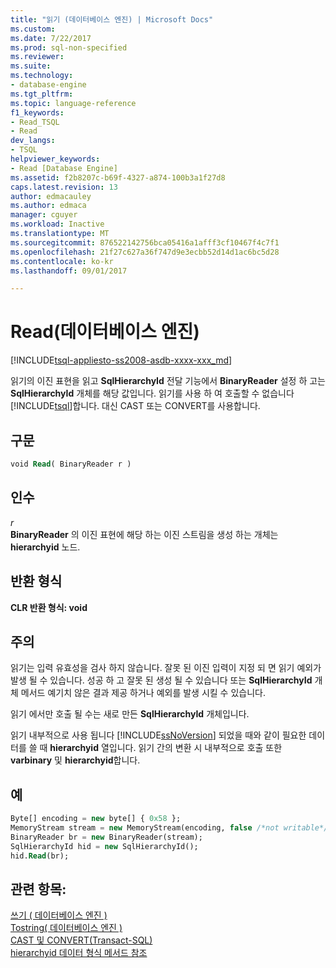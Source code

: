 ```yaml
---
title: "읽기 (데이터베이스 엔진) | Microsoft Docs"
ms.custom: 
ms.date: 7/22/2017
ms.prod: sql-non-specified
ms.reviewer: 
ms.suite: 
ms.technology:
- database-engine
ms.tgt_pltfrm: 
ms.topic: language-reference
f1_keywords:
- Read_TSQL
- Read
dev_langs:
- TSQL
helpviewer_keywords:
- Read [Database Engine]
ms.assetid: f2b8207c-b69f-4327-a874-100b3a1f27d8
caps.latest.revision: 13
author: edmacauley
ms.author: edmaca
manager: cguyer
ms.workload: Inactive
ms.translationtype: MT
ms.sourcegitcommit: 876522142756bca05416a1afff3cf10467f4c7f1
ms.openlocfilehash: 21f27c627a36f747d9e3ecbb52d14d1ac6bc5d28
ms.contentlocale: ko-kr
ms.lasthandoff: 09/01/2017

---
```

# <a name="read-database-engine"></a>Read(데이터베이스 엔진)
[!INCLUDE[tsql-appliesto-ss2008-asdb-xxxx-xxx_md](../../includes/tsql-appliesto-ss2008-asdb-xxxx-xxx-md.md)]

읽기의 이진 표현을 읽고 **SqlHierarchyId** 전달 기능에서 **BinaryReader** 설정 하 고는 **SqlHierarchyId** 개체를 해당 값입니다. 읽기를 사용 하 여 호출할 수 없습니다 [!INCLUDE[tsql](../../includes/tsql-md.md)]합니다. 대신 CAST 또는 CONVERT를 사용합니다.
  
## <a name="syntax"></a>구문  
  
```sql
void Read( BinaryReader r )   
```  
  
## <a name="arguments"></a>인수  
*r*  
 **BinaryReader** 의 이진 표현에 해당 하는 이진 스트림을 생성 하는 개체는 **hierarchyid** 노드.  
  
## <a name="return-types"></a>반환 형식
 **CLR 반환 형식: void**  
  
## <a name="remarks"></a>주의  
 읽기는 입력 유효성을 검사 하지 않습니다. 잘못 된 이진 입력이 지정 되 면 읽기 예외가 발생 될 수 있습니다. 성공 하 고 잘못 된 생성 될 수 있습니다 또는 **SqlHierarchyId** 개체 메서드 예기치 않은 결과 제공 하거나 예외를 발생 시킬 수 있습니다.  
  
 읽기 에서만 호출 될 수는 새로 만든 **SqlHierarchyId** 개체입니다.  
  
 읽기 내부적으로 사용 됩니다 [!INCLUDE[ssNoVersion](../../includes/ssnoversion-md.md)] 되었을 때와 같이 필요한 데이터를 쓸 때 **hierarchyid** 열입니다. 읽기 간의 변환 시 내부적으로 호출 또한 **varbinary** 및 **hierarchyid**합니다.  
  
## <a name="examples"></a>예  
  
```sql
Byte[] encoding = new byte[] { 0x58 };  
MemoryStream stream = new MemoryStream(encoding, false /*not writable*/);  
BinaryReader br = new BinaryReader(stream);  
SqlHierarchyId hid = new SqlHierarchyId();  
hid.Read(br);   
```  
  
## <a name="see-also"></a>관련 항목:  
[쓰기 &#40; 데이터베이스 엔진 &#41;](../../t-sql/data-types/write-database-engine.md)  
[Tostring&#40; 데이터베이스 엔진 &#41;](../../t-sql/data-types/tostring-database-engine.md)  
[CAST 및 CONVERT&#40;Transact-SQL&#41;](../../t-sql/functions/cast-and-convert-transact-sql.md)  
[hierarchyid 데이터 형식 메서드 참조](http://msdn.microsoft.com/library/01a050f5-7580-4d5f-807c-7f11423cbb06)
  
  

